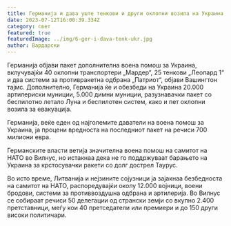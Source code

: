 ```yaml
---
title: Германија и дава уште тенкови и други оклопни возила на Украина
date: 2023-07-12T16:00:39.334Z
category: свет
featured: true
featuredImage: ../img/6-ger-i-dava-tenk-ukr.jpg
author: Вардарски
---
```

Германија објави пакет дополнителна воена помош за Украина, вклучувајќи 40 оклопни транспортери „Мардер“, 25 тенкови „Леопард 1“ и два системи за противракетна одбрана „Патриот“, објави Вашингтон тајмс. Дополнително, Германија ќе и обезбеди на Украина 20.000 артилериски муниции, 5.000 димни муниции, разузнавачки пакет со беспилотно летало Луна и беспилотен систем, како и пет оклопни возила за евакуација.

Германија, веќе еден од најголемите даватели на воена помош за Украина, ја процени вредноста на последниот пакет на речиси 700 милиони евра.

Германските власти ветија значителна воена помош на самитот на НАТО во Вилнус, но истакнаа дека не го поддржуваат барањето на Украина за крстосувачки ракети со долг дострел Таурус.

Во исто време, Литванија и нејзините сојузници ја зајакнаа безбедноста на самитот на НАТО, распоредувајќи околу 12.000 војници, воени бродови, системи за противвоздушна одбрана и артилерија. Во Вилнус се собираат речиси 50 делегации од странски земји со вкупно 2.400 претставници, меѓу кои 40 претседатели или премиери и до 150 други високи политичари.